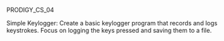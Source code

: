 PRODIGY_CS_04

Simple Keylogger: Create a basic keylogger program that records and logs keystrokes. Focus on logging the keys pressed and saving them to a file.
